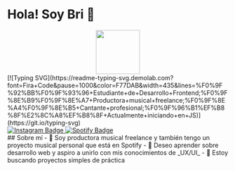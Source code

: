 # Hola! Soy Bri 👋
<div id="header" align="center">
  <img src="https://i.giphy.com/media/v1.Y2lkPTc5MGI3NjExdnN3MWdlemEyN3VweTJ0eGlib3JqeHpmdnBodmFvN2VnOTlsajkycyZlcD12MV9pbnRlcm5hbF9naWZfYnlfaWQmY3Q9Zw/xTkcF2yVfU5ZDBCwqQ/giphy.gif" width="100"/>
</div>
[![Typing SVG](https://readme-typing-svg.demolab.com?font=Fira+Code&pause=1000&color=F77DAB&width=435&lines=%F0%9F%92%BB%F0%9F%93%96+Estudiante+de+Desarrollo+Frontend;%F0%9F%8E%B9%F0%9F%8E%A7+Productora+musical+freelance;%F0%9F%8E%A4%F0%9F%8E%B5+Cantante+profesional;%F0%9F%96%B1%EF%B8%8F%E2%8C%A8%EF%B8%8F+Actualmente+iniciando+en+JS)](https://git.io/typing-svg)
<div id="badges">
  <a href="instagram">
    <img src="https://img.shields.io/badge/Instagram-pink?logo=Instagram&logoColor=white&style=for-the-badge&text-color=white" alt="Instagram Badge"/>
  </a>
  <a href="https://open.spotify.com/intl-es/artist/2XTedWBsS3knR7bPS8U2bH?si=55cdb4e189bc45e4">
    <img src="https://img.shields.io/badge/spotify-green?logo=Instagram&logoColor=black&style=for-the-badge" alt="Spotify Badge"/>
  </a>
</div>
## Sobre mí
- 🔭 Soy productora musical freelance y también tengo un proyecto musical personal que está en Spotify
- 🌱 Deseo aprender sobre desarrollo web y aspiro a unirlo con mis conocimientos de _UX/UI_
- 🤔 Estoy buscando proyectos simples de práctica
